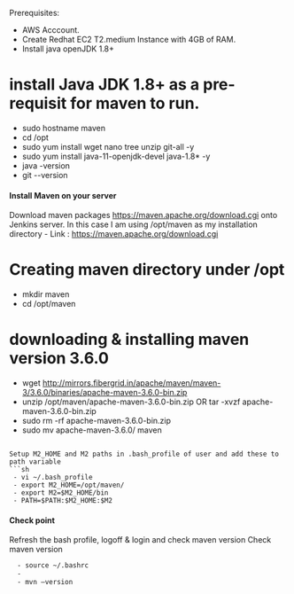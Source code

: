 Prerequisites:
- AWS Acccount.
- Create Redhat EC2 T2.medium Instance with 4GB of RAM.
- Install java openJDK 1.8+

# install Java JDK 1.8+ as a pre-requisit for maven to run.

- sudo hostname maven
- cd /opt
- sudo yum install wget nano tree unzip git-all -y
- sudo yum install java-11-openjdk-devel java-1.8* -y
- java -version
- git --version
#### Install Maven on your server
Download maven packages https://maven.apache.org/download.cgi onto Jenkins server. In this case I am using /opt/maven as my installation directory
	- Link : https://maven.apache.org/download.cgi
  # Creating maven directory under /opt
  - mkdir maven
  - cd /opt/maven
  # downloading & installing maven version 3.6.0
  - wget http://mirrors.fibergrid.in/apache/maven/maven-3/3.6.0/binaries/apache-maven-3.6.0-bin.zip
  - unzip /opt/maven/apache-maven-3.6.0-bin.zip OR tar -xvzf apache-maven-3.6.0-bin.zip
  - sudo rm -rf apache-maven-3.6.0-bin.zip
  - sudo mv apache-maven-3.6.0/ maven
 ```
	
Setup M2_HOME and M2 paths in .bash_profile of user and add these to path variable
```sh
  - vi ~/.bash_profile
  - export M2_HOME=/opt/maven/
  - export M2=$M2_HOME/bin
  - PATH=$PATH:$M2_HOME:$M2
```
#### Check point 
Refresh the bash profile, logoff & login and check maven version
Check maven version 
```sh
  - source ~/.bashrc
  - 
  - mvn –version
```
